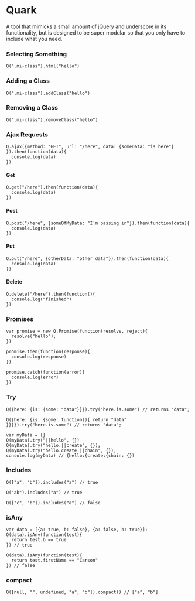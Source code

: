 # Quark

A tool that mimicks a small amount of jQuery and underscore in its functionality, but is designed to be super modular so that you only have to include what you need.

### Selecting Something
```
Q(".mi-class").html("hello")
```

### Adding a Class
```
Q(".mi-class").addClass("hello")
```


### Removing a Class
```
Q(".mi-class").removeClass("hello")
```


### Ajax Requests
```
Q.ajax({method: "GET", url: "/here", data: {someData: "is here"} }).then(function(data){
  console.log(data)
})
```

#### Get
```
Q.get("/here").then(function(data){
  console.log(data)
})
```

#### Post
```
Q.post("/here", {someOfMyData: "I'm passing in"}).then(function(data){
  console.log(data)
})
```

#### Put
```
Q.put("/here", {otherData: "other data"}).then(function(data){
  console.log(data)
})
```

#### Delete
```
Q.delete("/here").then(function(){
  console.log("finished")
})
```


### Promises
```
var promise = new Q.Promise(function(resolve, reject){
  resolve("hello");
})

promise.then(function(response){
  console.log(response)
})

promise.catch(function(error){
  console.log(error)
})
```


### Try
```
Q({here: {is: {some: "data"}}}).try("here.is.some") // returns "data";

Q({here: {is: {some: function(){ return "data" }}}}).try("here.is.some") // returns "data";

var myData = {}
Q(myData).try("||hello", {})
Q(myData).try("hello.||create", {});
Q(myData).try("hello.create.||chain", {});
console.log(myData) // {hello:{create:{chain: {})
```


### Includes
```
Q(["a", "b"]).includes("a") // true

Q("ab").includes("a") // true

Q(["c", "b"]).includes("a") // false
```

### isAny
```
var data = [{a: true, b: false}, {a: false, b: true}];
Q(data).isAny(function(test){ 
  return test.b == true 
}) // true

Q(data).isAny(function(test){ 
  return test.firstName == "Carson"
}) // false
```

### compact
```
Q([null, "", undefined, "a", "b"]).compact() // ["a", "b"]
```
